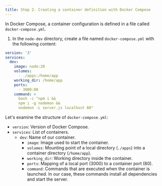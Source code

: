 ```yaml
---
title: Step 2. Creating a container definition with Docker Compose
---
```


In Docker Compose, a container configuration is defined in a file called `docker-compose.yml`.

1. In the `node-dev` directory, create a file named `docker-compose.yml` with the following content:
```yaml
version: '3'
services:  
  dev:
    image: node:20
    volumes:
      - ./apps:/home/app
    working_dir: /home/app
    ports:
      - 3000:80
    command: >
      bash -c "npm i &&
      npm i -g nodemon &&
      nodemon -L server.js localhost 80"
```
Let's examine the structure of `docker-compose.yml`:
- `version`: Version of Docker Compose.
- `services`: List of containers.
   - `dev`: Name of our container.
      - `image`: Image used to start the container.
      - `volumes`: Mounting point of a local directory (`./apps`) into a container directory (`/home/app`). 
      - `working_dir`: Working directory inside the container.
      - `ports`: Mapping of a local port (3000) to a container port (80).
      - `command`: Commands that are executed when the container is launched. In our case, these commands install all dependencies and start the server.